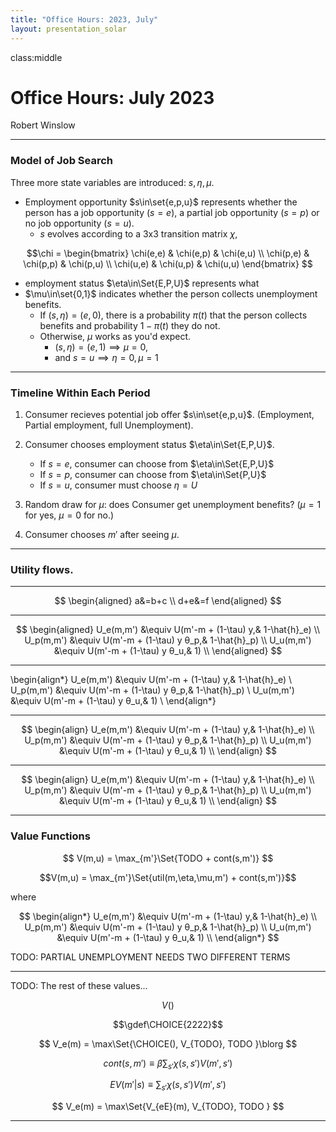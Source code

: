 ```yaml
---
title: "Office Hours: 2023, July"
layout: presentation_solar
---
```




class:middle


# Office Hours: July 2023

Robert Winslow






---


### Model of Job Search

Three more state variables are introduced: $s,\eta,\mu$.

- Employment opportunity $s\in\set{e,p,u}$ represents whether the person has a job opportunity ($s=e$), a partial job opportunity ($s=p$) or no job opportunity ($s=u$).
    - $s$ evolves according to a 3x3 transition matrix $\chi$, <!--TODO: Calibrate-->

$$\chi = 
\begin{bmatrix}
   \chi(e,e) & \chi(e,p) & \chi(e,u) \\
   \chi(p,e) & \chi(p,p) & \chi(p,u) \\
   \chi(u,e) & \chi(u,p) & \chi(u,u) 
\end{bmatrix}
$$

- employment status $\eta\in\Set{E,P,U}$ represents what 
- $\mu\in\set{0,1}$ indicates whether the person collects unemployment benefits.
    - If $(s,\eta)=(e,0)$, there is a probability $\pi(t)$ that the person collects benefits and probability $1-\pi(t)$ they do not.
    - Otherwise, $\mu$ works as you'd expect. 
        - $(s,\eta)=(e,1) \implies \mu=0$, 
        - and $s=u \implies \eta=0, \mu=1$

<!--
- Note that $s=u \implies \eta=0$. But if the person chooses not to accept an employment opportunity, $(s,\eta)=(e,0)$.
-->


---

### Timeline Within Each Period

1. Consumer recieves potential job offer $s\in\set{e,p,u}$. (Employment, Partial employment, full Unemployment).
2. Consumer chooses employment status $\eta\in\Set{E,P,U}$.
    - If $s=e$, consumer can choose from $\eta\in\Set{E,P,U}$
    - If $s=p$, consumer can choose from $\eta\in\Set{P,U}$
    - If $s=u$, consumer must choose $\eta = U$
3. Random draw for $\mu$: does Consumer get unemployment benefits? ($\mu=1$ for yes, $\mu=0$ for no.)

4. Consumer chooses $m'$ after seeing $\mu$.


<!--TODO: THIS WHOLE THING IS UNCLEAR AND BRAIN NOT WORKING GOOD
    - If $s$ matches $\eta$, then $\mu=1$
    - If $s=e$ and consumer chooses $\eta=P$ or $U$, there is $\pi_e$ chance of recieving benefits.
    - If $s=p$ and consumer chooses $\eta=U$, there is $\pi_p$ chance of recieving benefits.
    - If $s=u$, consumer must choose $\eta = U$
    TODO: NEED TO THINK ABOUT NICE CONCISE NOTATION
    MAYBE THREE VALUES FROM MU? EH, THE CODE WON'T DIRECTLY REFERENCE THIS VARIABLE PROBABLY...
-->

---

### Utility flows.

---

$$
\begin{aligned}
   a&=b+c \\
   d+e&=f
\end{aligned}
$$

---

$$
\begin{aligned}
   U_e(m,m') &\equiv U(m'-m + (1-\tau) y,& 1-\hat{h}_e) \\
   U_p(m,m') &\equiv U(m'-m + (1-\tau) y θ_p,& 1-\hat{h}_p) \\
   U_u(m,m') &\equiv U(m'-m + (1-\tau) y θ_u,& 1) \\
\end{aligned}
$$

---

\begin{align*}
   U_e(m,m') &\equiv U(m'-m + (1-\tau) y,& 1-\hat{h}_e) \\
   U_p(m,m') &\equiv U(m'-m + (1-\tau) y θ_p,& 1-\hat{h}_p) \\
   U_u(m,m') &\equiv U(m'-m + (1-\tau) y θ_u,& 1) \\
\end{align*}


---

$$
\begin{align}
   U_e(m,m') &\equiv U(m'-m + (1-\tau) y,& 1-\hat{h}_e) \\
   U_p(m,m') &\equiv U(m'-m + (1-\tau) y θ_p,& 1-\hat{h}_p) \\
   U_u(m,m') &\equiv U(m'-m + (1-\tau) y θ_u,& 1) \\
\end{align}
$$

---

$$
\begin{align}
   U_e(m,m') &\equiv U(m'-m + (1-\tau) y,& 1-\hat{h}_e) \\
   U_p(m,m') &\equiv U(m'-m + (1-\tau) y θ_p,& 1-\hat{h}_p) \\
   U_u(m,m') &\equiv U(m'-m + (1-\tau) y θ_u,& 1) \\
\end{align}
$$

---

### Value Functions






$$
V(m,u) = \max_{m'}\Set{TODO + cont(s,m')}
$$


$$V(m,u) = \max_{m'}\Set{util(m,\eta,\mu,m') + cont(s,m')}$$


where 

$$
\begin{align*}
   U_e(m,m') &\equiv U(m'-m + (1-\tau) y,& 1-\hat{h}_e) \\
   U_p(m,m') &\equiv U(m'-m + (1-\tau) y θ_p,& 1-\hat{h}_p) \\
   U_u(m,m') &\equiv U(m'-m + (1-\tau) y θ_u,& 1) \\
\end{align*}
$$

TODO: PARTIAL UNEMPLOYMENT NEEDS TWO DIFFERENT TERMS

---

TODO: The rest of these values...

$$V_{}()$$

$$\gdef\CHOICE{2222}$$

$$
V_e(m) = \max\Set{\CHOICE(), 
        V_{TODO}, TODO
}\blorg
$$

$$cont(s,m') \equiv \beta \sum_{s'}\chi(s,s')V(m',s')$$

$$EV(m'|s)\equiv \sum_{s'}\chi(s,s')V(m',s')$$

$$
V_e(m) = \max\Set{V_{eE}(m), 
        V_{TODO}, TODO
}
$$




---